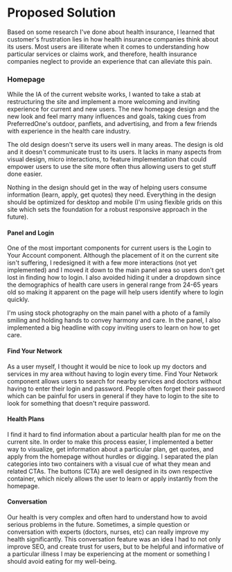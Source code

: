 # Proposed Solution

Based on some research I've done about health insurance, I learned that customer's frustration lies in how health insurance companies think about its users. Most users are illiterate when it comes to understanding how particular services or claims work, and therefore, health insurance companies neglect to provide an experience that can alleviate this pain. 

### Homepage

While the IA of the current website works, I wanted to take a stab at restructuring the site and implement a more welcoming and inviting experience for current and new users. The new homepage design and the new look and feel marry many influences and goals, taking cues from PreferredOne's outdoor, panflets, and advertising, and from a few friends with experience in the health care industry.

The old design doesn't serve its users well in many areas. The design is old and it doesn't communicate trust to its users. It lacks in many aspects from visual design, micro interactions, to feature implementation that could empower users to use the site more often thus allowing users to get stuff done easier.

Nothing in the design should get in the way of helping users consume information (learn, apply, get quotes) they need. Everything in the design should be optimized for desktop and mobile (I'm using flexible grids on this site which sets the foundation for a robust responsive approach in the future).

#### Panel and Login

One of the most important components for current users is the Login to Your Account component. Although the placement of it on the current site isn't suffering, I redesigned it with a few more interactions (not yet implemented) and I moved it down to the main panel area so users don't get lost in finding how to login. I also avoided hiding it under a dropdown since the demographics of health care users in general range from 24-65 years old so making it apparent on the page will help users identify where to login quickly.

I'm using stock photography on the main panel with a photo of a family smiling and holding hands to convey harmony and care. In the panel, I also implemented a big headline with copy inviting users to learn on how to get care. 

#### Find Your Network

As a user myself, I thought it would be nice to look up my doctors and services in my area without having to login every time. Find Your Network component allows users to search for nearby services and doctors without having to enter their login and password. People often forget their password which can be painful for users in general if they have to login to the site to look for something that doesn't require password.

#### Health Plans

I find it hard to find information about a particular health plan for me on the current site. In order to make this process easier, I implemented a better way to visualize, get information about a particular plan, get quotes, and apply from the homepage without hurdles or digging. I separated the plan categories into two containers with a visual cue of what they mean and related CTAs. The buttons (CTA) are well designed in its own respective container, which nicely allows the user to learn or apply instantly from the homepage. 

#### Conversation

Our health is very complex and often hard to understand how to avoid serious problems in the future. Sometimes, a simple question or conversation with experts (doctors, nurses, etc) can really improve my health significantly. This conversation feature was an idea I had to not only improve SEO, and create trust for users, but to be helpful and informative of a particular illness I may be experiencing at the moment or something I should avoid eating for my well-being.  









